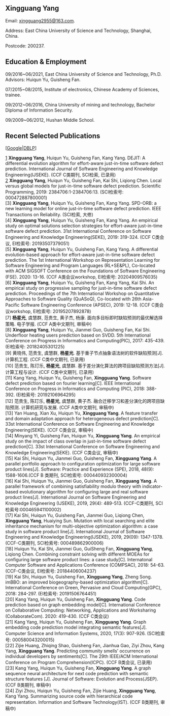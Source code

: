 ## Xingguang Yang

Email: xingguang2955@163.com.

Address: East China University of Science and Technology, Shanghai, China.

Postcode: 200237.

## Education & Employment
09/2016~06/2021, East China University of Science and Technology, Ph.D. Advisors: Huiqun Yu, Guisheng Fan.

07/2015~08/2015, Institute of electronics, Chinese Academy of Sciences, trainee.

09/2012~06/2016, China University of mining and technology, Bachelor Diploma of Information Security.

09/2009~06/2012, Hushan Middle School.

## Recent Selected Publications
[[Google][1]|[DBLP][2]]

[1]	**Xingguang Yang**, Huiqun Yu, Guisheng Fan, Kang Yang. DEJIT: A differential evolution algorithm for effort-aware just-in-time software defect prediction. International Journal of Software Engineering and Knowledge Engineering(IJSEKE). (CCF C类期刊, SCI检索, 已录用)  
[2]	**Xingguang Yang**, Huiqun Yu, Guisheng Fan, Kai Shi, Liqiong Chen. Local versus global models for just-in-time software defect prediction. Scientific Programming, 2019: 2384706:1-2384706:13. (SCI检索号: 000472887800001)  
[3]	**Xingguang Yang**, Huiqun Yu, Guisheng Fan, Kang Yang. SPD-ORB: a new learning model for online just-in-time software defect prediction. IEEE Transactions on Reliability. (SCI检索, 大修)  
[4]	**Xingguang Yang**, Huiqun Yu, Guisheng Fan, Kang Yang. An empirical study on optimal solutions selection strategies for effort-aware just-in-time software defect prediction. 31st International Conference on Software Engineering and Knowledge Engineering(SEKE), 2019: 319-324. (CCF C类会议, EI检索号: 20193507379051)  
[5]	**Xingguang Yang**, Huiqun Yu, Guisheng Fan, Kang Yang. A differential evolution-based approach for effort-aware just-in-time software defect prediction. The 1st International Workshop on Representation Learning for Software Engineering and Program Languages (RL+SE&PL), Co-located with ACM SIGSOFT Conference on the Foundations of Software Engineering (FSE). 2020: 13-16. (CCF A类会议workshop, EI检索号: 20204909576035)  
[6]	**Xingguang Yang**, Huiqun Yu, Guisheng Fan, Kang Yang, Kai Shi. An empirical study on progressive sampling for just-in-time software defect prediction. Proceedings of the 7th International Workshop on Quantitative Approaches to Software Quality (QuASoQ), Co-located with 26th Asia-Pacific Software Engineering Conference (APSEC), 2019: 12-18. (CCF C类会议workshop, EI检索号: 20195207892878)  
[7]	**杨星光**, 虞慧群, 范贵生, 黄子杰, 杨康. 面向多目标即时缺陷预测的最优解选择策略. 电子学报. (CCF A类中文期刊, 审稿中)  
[8]	**Xingguang Yang**, Huiqun Yu, Jianmei Guo, Guisheng Fan, Kai Shi. Underfloor heating users prediction based on SVDD. 5th International Conference on Progress in Informatics and Computing(PIC), 2017: 435-439. (EI检索号: 20182405301225)  
[9]	黄晓伟, 范贵生, 虞慧群, **杨星光**. 基于重子节点抽象语法树的软件缺陷预测[J]. 计算机工程. (CCF C类中文期刊, 已录用)  
[10]	范贵生, 陈玎乐, **杨星光**, 虞慧群. 基于差分演化算法的跨项目缺陷预测方法[J]. 计算工程与设计. (CCF C类中文期刊, 已录用)  
[11]	Kang Yang, Huiqun Yu, Guisheng Fan, **Xingguang Yang**. Software defect prediction based on fourier learning[C]. IEEE International Conference on Progress in Informatics and Computing (PIC), 2018: 388-392. (EI检索号: 20192106964295)  
[12]	范贵生, 陈玎乐, **杨星光**, 虞慧群, 黄子杰. 融合迁移学习和差分演化的跨项目缺陷预测. 计算机研究与发展. (CCF A类中文期刊, 审稿中)  
[13]	Yan Huang, Xian Xu, Huiqun Yu, **Xingguang Yang**. A feature transfer and domain adaptation approach for heterogeneous defect prediction[C]. 33st International Conference on Software Engineering and Knowledge Engineering(SEKE). (CCF C类会议, 审稿中)  
[14]	Minyang Yi, Guisheng Fan, Huiqun Yu, **Xingguang Yang**. An empirical study on the impact of class overlap in just-in-time software defect prediction[C]. 33st International Conference on Software Engineering and Knowledge Engineering(SEKE). (CCF C类会议, 审稿中)  
[15]	Kai Shi, Huiqun Yu, Jianmei Guo, Guisheng Fan, **Xingguang Yang**. A parallel portfolio approach to configuration optimization for large software product lines[J]. Software: Practice and Experience (SPE), 2018, 48(9): 1588-1606.(CCF B 类期刊, SCI检索号: 000440932300004)  
[16]	Kai Shi, Huiqun Yu, Jianmei Guo, Guisheng Fan, **Xingguang Yang**. A parallel framework of combining satisfiability modulo theory with indicator-based evolutionary algorithm for configuring large and real software product lines[J]. International Journal on Software Engineering and Knowledge Engineering (IJSEKE), 2019, 29(4): 489-513. (CCF-C类期刊, SCI检索号:000465941100002)  
[17]	Kai Shi, Huiqun Yu, Guisheng Fan, Jianmei Guo, Liqiong Chen, **Xingguang Yang**, Huaiying Sun. Mutation with local searching and elite inheritance mechanism for multi-objective optimization algorithm: a case study in software product line[J]. International Journal of Software Engineering and Knowledge Engineering(IJSEKE), 2019, 29(09): 1347-1378. (CCF-C类期刊, SCI检索号: 000489862900006)  
[18]	Huiqun Yu, Kai Shi, Jianmei Guo, GuiSheng Fan, **Xingguang Yang**, Liqiong Chen.  Combining constraint solving with different MOEAs for configuring large software product lines: a case study[C]. Internatonal Computer Software and Applications Conference (COMPSAC), 2018: 54-63. (CCF-C类会议, EI检索号: 20184406004237)  
[19]	Kai Shi, Huiqun Yu, Guisheng Fan, **Xingguang Yang**, Zheng Song. imBBO: an improved biogeography-based optimization algorithm[C]. International Conference on Green, Pervasive and Cloud Computing(GPC), 2018: 284-297. (EI检索号: 20191506764451)  
[20]	Kang Yang, Huiqun Yu, Guisheng Fan, **Xingguang Yang**. Code prediction based on graph embedding model[C]. International Conference on Collaborative Computing: Networking, Applications and Worksharing (CollaborateCom). 2020: 419-430. (CCF C类会议)  
[21]	Kang Yang, Huiqun Yu, Guisheng Fan, **Xingguang Yang**. Graph embedding code prediction model integrating semantic features[J]. Computer Science and Information Systems, 2020, 17(3): 907-926. (SCI检索号: 000580043200015)  
[22]	Zijie Huang, Zhiqing Shao, Guisheng Fan, Jianhua Gao, Ziyi Zhou, Kang Yang, **Xingguang Yang**. Predicting community smells’ occurrence on individual developers by sentiments[C]. The 29th IEEE/ACM International Conference on Program Comprehension(ICPC). (CCF B类会议, 已录用)  
[23]	Kang Yang, Huiqun Yu, Guisheng Fan, **Xingguang Yang**. A graph sequence neural architecture for next code prediction with semantic structure features [J]. Journal of Software: Evolution and Process(JSEP). (CCF B类期刊, 审稿中)  
[24]	Ziyi Zhou, Huiqun Yu, Guisheng Fan, Zijie Huang, **Xingguang Yang**, Kang Yang. Summarizing source code with hierarchical code representation. Information and Software Technology(IST). (CCF B类期刊, 审稿中)  


[1]: https://scholar.google.com/citations?user=FO57rqMAAAAJ&hl=zh-CN&oi=sra

[2]: https://dblp.uni-trier.de/pers/hd/y/Yang:Xingguang
